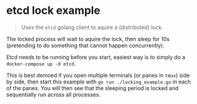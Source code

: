 # etcd lock example

> Uses the `etcd` golang client to aquire a (distributed) lock.

The locked process will wait to aquire the lock, then sleep for 10s (pretending
to do something that cannot happen concurrently).

Etcd needs to be running before you start, easiest way is to simply do a
`docker-compose up -d etcd`.

This is best demoed if you open multiple terminals (or panes in `tmux`) side by
side, then start this example with `go run ./locking_example.go` in each of the
panes. You will then see that the sleeping period is locked and sequentially
run across all processes.
